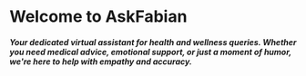 # Welcome to AskFabian

##### Your dedicated virtual assistant for health and wellness queries. Whether you need medical advice, emotional support, or just a moment of humor, we're here to help with empathy and accuracy.